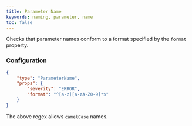 ```yaml
---
title: Parameter Name
keywords: naming, parameter, name
toc: false
---
```


Checks that parameter names conform to a format specified by the `format` property.

### Configuration

```json
{
    "type": "ParameterName",
    "props": {
        "severity": "ERROR",
        "format": "^[a-z][a-zA-Z0-9]*$"
    }
}
```

The above regex allows `camelCase` names.